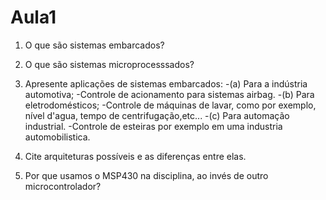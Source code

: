 # Aula1

1. O que são sistemas embarcados?

2. O que são sistemas microprocesssados?

3. Apresente aplicações de sistemas embarcados:
-(a) Para a indústria automotiva;
-Controle de acionamento para sistemas airbag.
-(b) Para eletrodomésticos;
-Controle de máquinas de lavar, como por exemplo, nível d'agua, tempo de centrifugação,etc...
-(c) Para automação industrial.
-Controle de esteiras por exemplo em uma industria automobilistica.

4. Cite arquiteturas possíveis e as diferenças entre elas.

5. Por que usamos o MSP430 na disciplina, ao invés de outro microcontrolador?
